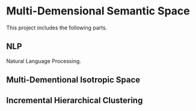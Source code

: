 Multi-Demensional Semantic Space
=========

This project includes the following parts.

## NLP

Natural Language Processing.

## Multi-Dementional Isotropic Space

## Incremental Hierarchical Clustering


